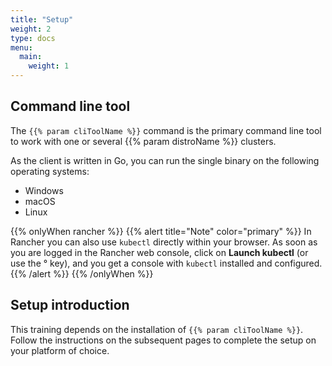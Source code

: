 ```yaml
---
title: "Setup"
weight: 2
type: docs
menu:
  main:
    weight: 1
---
```


## Command line tool

The `{{% param cliToolName %}}` command is the primary command line tool to work with one or several {{% param distroName %}} clusters.

As the client is written in Go, you can run the single binary on the following operating systems:

* Windows
* macOS
* Linux

{{% onlyWhen rancher %}}
{{% alert title="Note" color="primary" %}}
In Rancher you can also use `kubectl` directly within your browser. As soon as you are logged in the Rancher web console, click on **Launch kubectl** (or use the ° key), and you get a console with `kubectl` installed and configured.
{{% /alert %}}
{{% /onlyWhen %}}


## Setup introduction

This training depends on the installation of `{{% param cliToolName %}}`.
Follow the instructions on the subsequent pages to complete the setup on your platform of choice.

